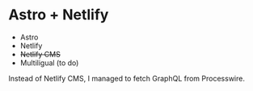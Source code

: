 # Astro + Netlify

- Astro
- Netlify
- ~~Netlify CMS~~
- Multiligual (to do)

Instead of Netlify CMS, I managed to fetch GraphQL from Processwire.
